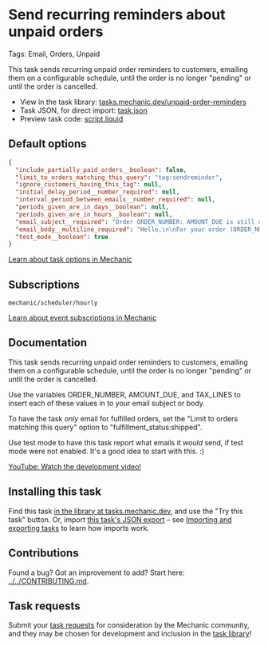 # Send recurring reminders about unpaid orders

Tags: Email, Orders, Unpaid

This task sends recurring unpaid order reminders to customers, emailing them on a configurable schedule, until the order is no longer "pending" or until the order is cancelled.

* View in the task library: [tasks.mechanic.dev/unpaid-order-reminders](https://tasks.mechanic.dev/unpaid-order-reminders)
* Task JSON, for direct import: [task.json](../../tasks/unpaid-order-reminders.json)
* Preview task code: [script.liquid](./script.liquid)

## Default options

```json
{
  "include_partially_paid_orders__boolean": false,
  "limit_to_orders_matching_this_query": "tag:sendreminder",
  "ignore_customers_having_this_tag": null,
  "initial_delay_period__number_required": null,
  "interval_period_between_emails__number_required": null,
  "periods_given_are_in_days__boolean": null,
  "periods_given_are_in_hours__boolean": null,
  "email_subject__required": "Order ORDER_NUMBER: AMOUNT_DUE is still outstanding!",
  "email_body__multiline_required": "Hello,\n\nFor your order (ORDER_NUMBER), we still require AMOUNT_DUE.\n\nThanks,\n{{ shop.name }}",
  "test_mode__boolean": true
}
```

[Learn about task options in Mechanic](https://learn.mechanic.dev/core/tasks/options)

## Subscriptions

```liquid
mechanic/scheduler/hourly
```

[Learn about event subscriptions in Mechanic](https://learn.mechanic.dev/core/tasks/subscriptions)

## Documentation

This task sends recurring unpaid order reminders to customers, emailing them on a configurable schedule, until the order is no longer "pending" or until the order is cancelled.

Use the variables ORDER_NUMBER, AMOUNT_DUE, and TAX_LINES to insert each of these values in to your email subject or body.

​To have the task _only_ email for fulfilled orders, set the "Limit to orders matching this query" option to "fulfillment_status:shipped".

Use test mode to have this task report what emails it _would_ send, if test mode were not enabled. It's a good idea to start with this. :)

[YouTube: Watch the development video!](https://youtu.be/IhLJHfIYrgg)

## Installing this task

Find this task [in the library at tasks.mechanic.dev](https://tasks.mechanic.dev/unpaid-order-reminders), and use the "Try this task" button. Or, import [this task's JSON export](../../tasks/unpaid-order-reminders.json) – see [Importing and exporting tasks](https://learn.mechanic.dev/core/tasks/import-and-export) to learn how imports work.

## Contributions

Found a bug? Got an improvement to add? Start here: [../../CONTRIBUTING.md](../../CONTRIBUTING.md).

## Task requests

Submit your [task requests](https://mechanic.canny.io/task-requests) for consideration by the Mechanic community, and they may be chosen for development and inclusion in the [task library](https://tasks.mechanic.dev/)!
